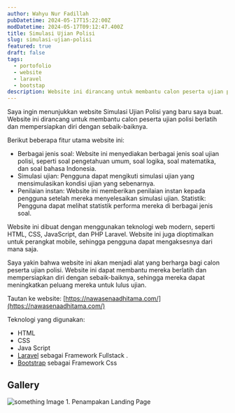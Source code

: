 ```yaml
---
author: Wahyu Nur Fadillah
pubDatetime: 2024-05-17T15:22:00Z
modDatetime: 2024-05-17T09:12:47.400Z
title: Simulasi Ujian Polisi
slug: simulasi-ujian-polisi
featured: true
draft: false
tags:
  - portofolio
  - website
  - laravel
  - bootstap
description: Website ini dirancang untuk membantu calon peserta ujian polisi berlatih dan mempersiapkan diri dengan sebaik-baiknya.
---
```


Saya ingin menunjukkan website Simulasi Ujian Polisi yang baru saya buat. Website ini dirancang untuk membantu calon peserta ujian polisi berlatih dan mempersiapkan diri dengan sebaik-baiknya.

Berikut beberapa fitur utama website ini:

- Berbagai jenis soal: Website ini menyediakan berbagai jenis soal ujian polisi, seperti soal pengetahuan umum, soal logika, soal matematika, dan soal bahasa Indonesia.
- Simulasi ujian: Pengguna dapat mengikuti simulasi ujian yang mensimulasikan kondisi ujian yang sebenarnya.
- Penilaian instan: Website ini memberikan penilaian instan kepada pengguna setelah mereka menyelesaikan simulasi ujian.
  Statistik: Pengguna dapat melihat statistik performa mereka di berbagai jenis soal.

Website ini dibuat dengan menggunakan teknologi web modern, seperti HTML, CSS, JavaScript, dan PHP Laravel. Website ini juga dioptimalkan untuk perangkat mobile, sehingga pengguna dapat mengaksesnya dari mana saja.

Saya yakin bahwa website ini akan menjadi alat yang berharga bagi calon peserta ujian polisi. Website ini dapat membantu mereka berlatih dan mempersiapkan diri dengan sebaik-baiknya, sehingga mereka dapat meningkatkan peluang mereka untuk lulus ujian.

Tautan ke website:
[https://nawasenaadhitama.com/](https://nawasenaadhitama.com/)

Teknologi yang digunakan:

- HTML
- CSS
- Java Script
- [Laravel](https://laravel.com/) sebagai Framework Fullstack .
- [Bootstrap](https://getbootstrap.com/docs/4.6/getting-started/introduction/) sebagai Framework Css

## Gallery

![something](@assets/images/simulasi-ujian-polisi-1.png)
Image 1. Penampakan Landing Page
